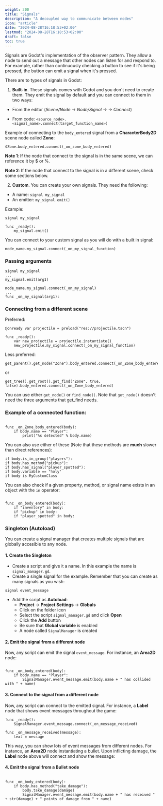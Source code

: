 ```yaml
---
weight: 300
title: "Signals"
description: "A decoupled way to communicate between nodes"
icon: "article"
date: "2024-08-28T16:18:53+02:00"
lastmod: "2024-08-28T16:18:53+02:00"
draft: false
toc: true
---
```


Signals are Godot's implementation of the observer pattern. They allow a node to send out a message that other nodes can listen for and respond to. For example, rather than continuously checking a button to see if it's being pressed, the button can emit a signal when it's pressed.

There are to types of signals in Godot:


1. **Built-in**. These signals comes with Godot and you don't need to create them. They emit the signal by default and you can connect to them in two ways:

- From the editor (*Scene/Node -> Node/Signal -> <signal> -> Connect*)

- From code: `<source_node>.<signal_name>.connect(target_function_name>)`

Example of connecting to the `body_entered` signal from a **CharacterBody2D** scene node called **Zone**:

`$Zone.body_entered.connect(_on_zone_body_entered)`

**Note 1**: If the node that connect to the signal is in the same scene, we can reference it by $ or %.

**Note 2**: If the node that connect to the signal is in a different scene, check some sections below.


2. **Custom**. You can create your own signals. They need the following:

- A name: `signal my_signal`
- An emitter: `my_signal.emit()`

Example:

```gdscript
signal my_signal

func _ready():
	my_signal.emit()
```

You can connect to your custom signal as you will do with a built in signal:
```gdscript
node_name.my_signal.connect(_on_my_signal_function)
```

### Passing arguments
```gdscript
signal my_signal
...
my_signal.emit(arg1)
```
```gdscript
node_name.my_signal.connect(_on_my_signal)
...
func _on_my_signal(arg1):
```


### Connecting from a different scene

Preferred:

```gdscript
@onready var projectile = preload("res://projectile.tscn")

func _ready():
	var new_projectile = projectile.instantiate()
	new_projectile.my_signal.connect(_on_my_signal_function)
```
Less preferred:

```gdscript
get_parent().get_node("Zone").body_entered.connect(_on_Zone_body_entered)
```
or
```gdscript
get_tree().get_root().get_find("Zone", true, false).body_entered.connect(_on_Zone_body_entered)
```
You can use either `get_node()` or `find_node()`. Note that `get_node()` doesn't need the three arguments that get_find needs.

### Example of a connected function:

```gdscript

func _on_Zone_body_entered(body):
	if body.name == "Player":
		print("%s detected" % body.name)
```
You can also use either of these (Note that these methods are **much** slower than direct references):

```gdscript
if body.is_in_group("players"):
if body.has_method("pickup"):
if body.has_signal("player_spotted"):
if body.variable == "holy"
if body is MyCustomClass
```

You can also check if a given property, method, or signal name exists in an object with the `in` operator:

```gdscript

func _on_body_entered(body):
	if "inventory" in body:
	if "pickup" in body:
	if "player_spotted" in body:
```

### Singleton (Autoload)

You can create a signal manager that creates multiple signals that are globally accesible to any node.

#### 1. Create the Singleton

- Create a script and give it a name. In this example the name is `signal_manager.gd`.
- Create a single signal for the example. Remember that you can create as many signals as you wish:
```gdscript
signal event_message
```
- Add the script as **Autoload**:
	- **Project** -> **Project Settings** -> **Globals**
	- Click on the folder icon
	- Select the script `signal_manager.gd` and click **Open**
	- Click the **Add** button
	- Be sure that **Global variable** is enabled
	- A node called `SignalManager` is created

#### 2. Emit the signal from a different node

Now, any script can emit the signal `event_message`. For instance, an **Area2D** node:

```gdscript

func _on_body_entered(body):
	if body.name == "Player":
		SignalManager.event_message.emit(body.name + " has collided with " + name)
```

#### 3. Connect to the signal from a different node

Now, any script can connect to the emitted signal. For instance, a **Label** node that shows event messages throughout the game:
```gdscript
func _ready():
	SignalManager.event_message.connect(_on_message_received)

func _on_message_received(message):
	text = message
```

This way, you can show lots of event messages from different nodes. For instance, an **Area2D** node instantiating a bullet. Upon inflicting damage, the **Label** node above will connect and show the message:

#### 4. Emit the signal from a Bullet node

```gdscript

func _on_body_entered(body):
	if body.has_method("take_damage"):
		body.take_damage(damage)
		SignalManager.event_message.emit(body.name + " has received " + str(damage) + " points of damage from " + name)
```
